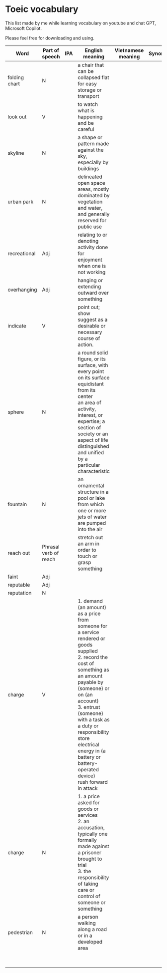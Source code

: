 # Toeic vocabulary

This list made by me while learning vocabulary on youtube and chat GPT, Microsoft Copilot.

Please feel free for downloading and using.

| Word          | Part of speech        | IPA | English meaning                                                                                                                                                                                                                                                                                                                               | Vietnamese meaning | Synonym | Antonym | Collocation | Original Sentence | My Sentence |
| ------------- | --------------------- | --- | --------------------------------------------------------------------------------------------------------------------------------------------------------------------------------------------------------------------------------------------------------------------------------------------------------------------------------------------- | ------------------ | ------- | ------- | ----------- | ----------------- | ----------- |
| folding chart | N                     |     | a chair that can be collapsed flat for easy storage or transport                                                                                                                                                                                                                                                                              |                    |         |         |             |                   |             |
| look out      | V                     |     | to watch what is happening and be careful                                                                                                                                                                                                                                                                                                     |                    |         |         |             |                   |             |
| skyline       | N                     |     | a shape or pattern made against the sky, especially by buildings                                                                                                                                                                                                                                                                              |                    |         |         |             |                   |             |
| urban park    | N                     |     | delineated open space areas, mostly dominated by vegetation and water, and generally reserved for public use                                                                                                                                                                                                                                  |                    |         |         |             |                   |             |
| recreational  | Adj                   |     | relating to or denoting activity done for enjoyment when one is not working                                                                                                                                                                                                                                                                   |                    |         |         |             |                   |             |
| overhanging   | Adj                   |     | hanging or extending outward over something                                                                                                                                                                                                                                                                                                   |                    |         |         |             |                   |             |
| indicate      | V                     |     | point out; show<br>suggest as a desirable or necessary course of action.                                                                                                                                                                                                                                                                      |                    |         |         |             |                   |             |
| sphere        | N                     |     | a round solid figure, or its surface, with every point on its surface equidistant from its center<br>an area of activity, interest, or expertise; a section of society or an aspect of life distinguished and unified by a particular characteristic                                                                                          |                    |         |         |             |                   |             |
| fountain      | N                     |     | an ornamental structure in a pool or lake from which one or more jets of water are pumped into the air                                                                                                                                                                                                                                        |                    |         |         |             |                   |             |
| reach out     | Phrasal verb of reach |     | stretch out an arm in order to touch or grasp something                                                                                                                                                                                                                                                                                       |                    |         |         |             |                   |             |
| faint         | Adj                   |     |                                                                                                                                                                                                                                                                                                                                               |                    |         |         |             |                   |             |
| reputable     | Adj                   |     |                                                                                                                                                                                                                                                                                                                                               |                    |         |         |             |                   |             |
| reputation    | N                     |     |                                                                                                                                                                                                                                                                                                                                               |                    |         |         |             |                   |             |
| charge        | V                     |     | 1. demand (an amount) as a price from someone for a service rendered or goods supplied<br>2. record the cost of something as an amount payable by (someone) or on (an account)<br>3. entrust (someone) with a task as a duty or responsibility<br>store electrical energy in (a battery or battery-operated device)<br>rush forward in attack |                    |         |         |             |                   |             |
| charge        | N                     |     | 1. a price asked for goods or services<br>2. an accusation, typically one formally made against a prisoner brought to trial<br>3. the responsibility of taking care or control of someone or something                                                                                                                                        |                    |         |         |             |                   |             |
| pedestrian    | N                     |     | a person walking along a road or in a developed area                                                                                                                                                                                                                                                                                          |                    |         |         |             |                   |             |
|               |                       |     |                                                                                                                                                                                                                                                                                                                                               |                    |         |         |             |                   |             |
|               |                       |     |                                                                                                                                                                                                                                                                                                                                               |                    |         |         |             |                   |             |
|               |                       |     |                                                                                                                                                                                                                                                                                                                                               |                    |         |         |             |                   |             |
|               |                       |     |                                                                                                                                                                                                                                                                                                                                               |                    |         |         |             |                   |             |
|               |                       |     |                                                                                                                                                                                                                                                                                                                                               |                    |         |         |             |                   |             |
|               |                       |     |                                                                                                                                                                                                                                                                                                                                               |                    |         |         |             |                   |             |
|               |                       |     |                                                                                                                                                                                                                                                                                                                                               |                    |         |         |             |                   |             |
|               |                       |     |                                                                                                                                                                                                                                                                                                                                               |                    |         |         |             |                   |             |
